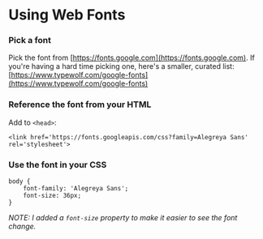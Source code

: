# Using Web Fonts

### Pick a font

Pick the font from [https://fonts.google.com](https://fonts.google.com). If you're having a hard time picking one, here's a smaller, curated list: [https://www.typewolf.com/google-fonts](https://www.typewolf.com/google-fonts)

### Reference the font from your HTML

Add to `<head>`:

```
<link href='https://fonts.googleapis.com/css?family=Alegreya Sans' rel='stylesheet'>
```

### Use the font in your CSS

```
body {
    font-family: 'Alegreya Sans';
    font-size: 36px;
}
```

_NOTE: I added a `font-size` property to make it easier to see the font change._
